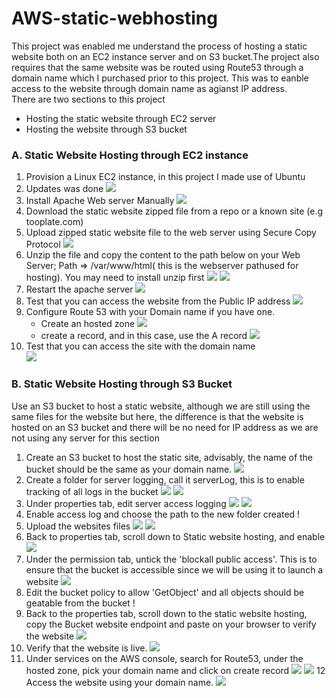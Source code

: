 # AWS-static-webhosting
This project was enabled me understand the process of hosting a static website both on an EC2 instance server and on S3 bucket.The project also requires that the same website was be routed using Route53 through a domain name which I purchased prior to this project. This was to eanble access to the website through domain name as agianst IP address. <br>
There are two sections to this project

- Hosting the static website through EC2 server 
- Hosting the website through S3 bucket
### A. Static Website Hosting through EC2 instance 

1. Provision a Linux EC2 instance, in this project I made use of Ubuntu
2. Updates was done 
![](./img-EC2/01%20update.png) 
2. Install Apache Web server Manually
![](./img-EC2/02%20install%20apache.png)
3. Download the static website zipped file from a repo or a known site (e.g tooplate.com)
4. Upload zipped static website file to the web server using Secure Copy Protocol
![](./img-EC2/03%20cp%20folder.png)
5. Unzip the file and copy the content to the path below on your Web Server;  Path => /var/www/html( this is the webserver pathused for hosting). You may need to install unzip first 
![](./img-EC2/04%20unzip.png)
![](./img-EC2/05.cp-files-to-serverfile.png)
6. Restart the apache server
![](./img-EC2/06.%20restart%20apache2.png)
6. Test that you can access the website from the Public IP address
![](./img-EC2/07.%20webpage.png)
7. Configure Route 53 with your Domain name if you have one.
    - Create an hosted zone
    ![](./img-EC2/08.create-hosted-zone.png)
    - create a record, and in this case, use the A record
    ![](./img-EC2/09.create-record.png) 
8. Test that you can access the site with the domain name  
![](./img-EC2/10webpage.png)

### B. Static Website Hosting through S3 Bucket

Use an S3 bucket to host a static website, although we are still using the same files for the website but here, the difference is that the website is hosted on an S3 bucket and there will be no need for IP address as we are not using any server for this section

1. Create an S3 bucket to host the static site, advisably, the name of the bucket should be the same as your domain name.
![](./retry/01.create.png)
2. Create a folder for server logging, call it serverLog, this is to enable tracking of all logs in the bucket
![](./retry/02createfolder.png)
![](./retry/03serverlog.png)
3. Under properties tab, edit server access logging 
![](./retry/04under-properties.png)
![](./retry/05edit-accesslogging.png)
4. Enable access log and choose the path to the new folder created
! [](./retry/06enableacesslog.png)
5. Upload the websites files 
![](./retry/07upload%20files.png)
![](./retry/08uploading.png)
6. Back to properties tab, scroll down to Static website hosting, and enable 
![](./retry/09enablewebsite.png)
7. Under the permission tab, untick the 'blockall public access'. This is to ensure that the bucket is accessible since we will be using it to launch a website
![](./retry/10offpublicaccess.png)
8. Edit the bucket policy to allow 'GetObject' and all objects should be geatable from the bucket
! [](./retry/11.editpolicy.png)
9. Back to the properties tab, scroll down to the static website hosting, copy the Bucket website endpoint and paste on your browser to verify the website
![](./retry/11.12.websiteendpoint.png)
10. Verify that the website is live.
![](./retry/12confirm%20page.png)
11. Under services on the AWS console, search for Route53, under the hosted zone, pick your domain name and click on create record
![](./retry/12.13.create.png)
![](./retry/13createrecord.png)
12 Access the website using your domain name.
![](./retry/14confirm%20with%20dns.png) 


